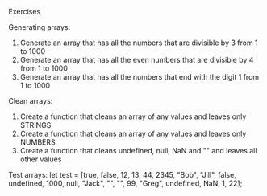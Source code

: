 Exercises

Generating arrays:
  1. Generate an array that has all the numbers that are divisible by 3 from 1 to 1000
  2. Generate an array that has all the even numbers that are divisible by 4 from 1 to 1000
  3. Generate an array that has all the numbers that end with the digit 1 from 1 to 1000

Clean arrays:
  1. Create a function that cleans an array of any values and leaves only STRINGS
  2. Create a function that cleans an array of any values and leaves only NUMBERS
  3. Create a function that cleans undefined, null, NaN and "" and leaves all other values

Test arrays:
let test = [true, false, 12, 13, 44, 2345, "Bob", "Jill", false, undefined, 1000, null, "Jack", "", "", 99, "Greg", undefined, NaN, 1, 22];